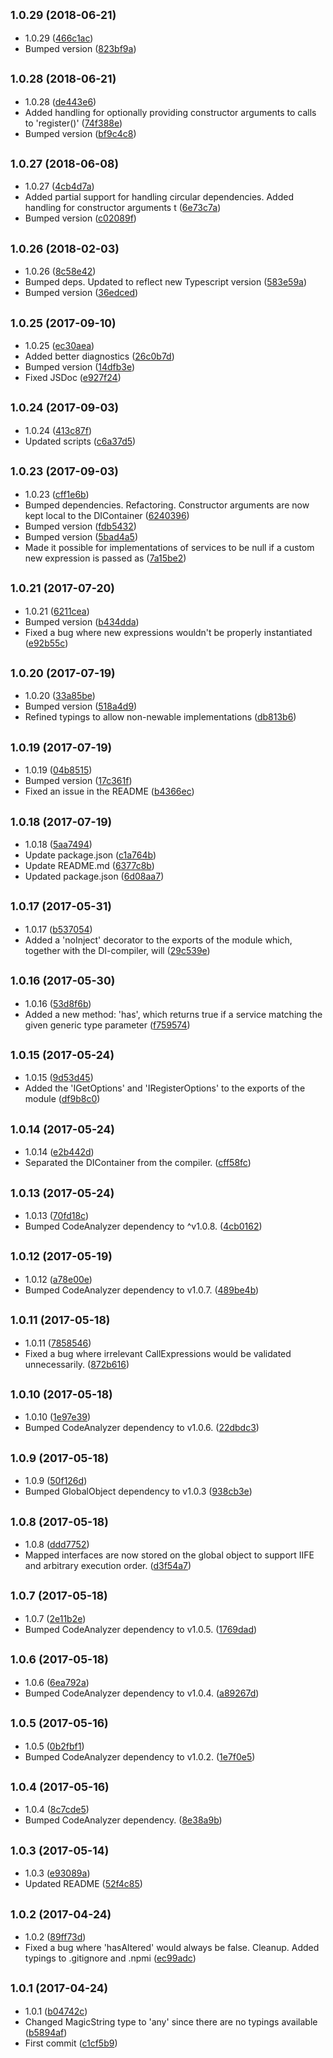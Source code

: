 ## <small>1.0.29 (2018-06-21)</small>

* 1.0.29 ([466c1ac](https://github.com/wessberg/di/commit/466c1ac))
* Bumped version ([823bf9a](https://github.com/wessberg/di/commit/823bf9a))



## <small>1.0.28 (2018-06-21)</small>

* 1.0.28 ([de443e6](https://github.com/wessberg/di/commit/de443e6))
* Added handling for optionally providing constructor arguments to calls to 'register()' ([74f388e](https://github.com/wessberg/di/commit/74f388e))
* Bumped version ([bf9c4c8](https://github.com/wessberg/di/commit/bf9c4c8))



## <small>1.0.27 (2018-06-08)</small>

* 1.0.27 ([4cb4d7a](https://github.com/wessberg/di/commit/4cb4d7a))
* Added partial support for handling circular dependencies. Added handling for constructor arguments t ([6e73c7a](https://github.com/wessberg/di/commit/6e73c7a))
* Bumped version ([c02089f](https://github.com/wessberg/di/commit/c02089f))



## <small>1.0.26 (2018-02-03)</small>

* 1.0.26 ([8c58e42](https://github.com/wessberg/di/commit/8c58e42))
* Bumped deps. Updated to reflect new Typescript version ([583e59a](https://github.com/wessberg/di/commit/583e59a))
* Bumped version ([36edced](https://github.com/wessberg/di/commit/36edced))



## <small>1.0.25 (2017-09-10)</small>

* 1.0.25 ([ec30aea](https://github.com/wessberg/di/commit/ec30aea))
* Added better diagnostics ([26c0b7d](https://github.com/wessberg/di/commit/26c0b7d))
* Bumped version ([14dfb3e](https://github.com/wessberg/di/commit/14dfb3e))
* Fixed JSDoc ([e927f24](https://github.com/wessberg/di/commit/e927f24))



## <small>1.0.24 (2017-09-03)</small>

* 1.0.24 ([413c87f](https://github.com/wessberg/di/commit/413c87f))
* Updated scripts ([c6a37d5](https://github.com/wessberg/di/commit/c6a37d5))



## <small>1.0.23 (2017-09-03)</small>

* 1.0.23 ([cff1e6b](https://github.com/wessberg/di/commit/cff1e6b))
* Bumped dependencies. Refactoring. Constructor arguments are now kept local to the DIContainer ([6240396](https://github.com/wessberg/di/commit/6240396))
* Bumped version ([fdb5432](https://github.com/wessberg/di/commit/fdb5432))
* Bumped version ([5bad4a5](https://github.com/wessberg/di/commit/5bad4a5))
* Made it possible for implementations of services to be null if a custom new expression is passed as  ([7a15be2](https://github.com/wessberg/di/commit/7a15be2))



## <small>1.0.21 (2017-07-20)</small>

* 1.0.21 ([6211cea](https://github.com/wessberg/di/commit/6211cea))
* Bumped version ([b434dda](https://github.com/wessberg/di/commit/b434dda))
* Fixed a bug where new expressions wouldn't be properly instantiated ([e92b55c](https://github.com/wessberg/di/commit/e92b55c))



## <small>1.0.20 (2017-07-19)</small>

* 1.0.20 ([33a85be](https://github.com/wessberg/di/commit/33a85be))
* Bumped version ([518a4d9](https://github.com/wessberg/di/commit/518a4d9))
* Refined typings to allow non-newable implementations ([db813b6](https://github.com/wessberg/di/commit/db813b6))



## <small>1.0.19 (2017-07-19)</small>

* 1.0.19 ([04b8515](https://github.com/wessberg/di/commit/04b8515))
* Bumped version ([17c361f](https://github.com/wessberg/di/commit/17c361f))
* Fixed an issue in the README ([b4366ec](https://github.com/wessberg/di/commit/b4366ec))



## <small>1.0.18 (2017-07-19)</small>

* 1.0.18 ([5aa7494](https://github.com/wessberg/di/commit/5aa7494))
* Update package.json ([c1a764b](https://github.com/wessberg/di/commit/c1a764b))
* Update README.md ([6377c8b](https://github.com/wessberg/di/commit/6377c8b))
* Updated package.json ([6d08aa7](https://github.com/wessberg/di/commit/6d08aa7))



## <small>1.0.17 (2017-05-31)</small>

* 1.0.17 ([b537054](https://github.com/wessberg/di/commit/b537054))
* Added a 'noInject' decorator to the exports of the module which, together with the DI-compiler, will ([29c539e](https://github.com/wessberg/di/commit/29c539e))



## <small>1.0.16 (2017-05-30)</small>

* 1.0.16 ([53d8f6b](https://github.com/wessberg/di/commit/53d8f6b))
* Added a new method: 'has', which returns true if a service matching the given generic type parameter ([f759574](https://github.com/wessberg/di/commit/f759574))



## <small>1.0.15 (2017-05-24)</small>

* 1.0.15 ([9d53d45](https://github.com/wessberg/di/commit/9d53d45))
* Added the 'IGetOptions' and 'IRegisterOptions' to the exports of the module ([df9b8c0](https://github.com/wessberg/di/commit/df9b8c0))



## <small>1.0.14 (2017-05-24)</small>

* 1.0.14 ([e2b442d](https://github.com/wessberg/di/commit/e2b442d))
* Separated the DIContainer from the compiler. ([cff58fc](https://github.com/wessberg/di/commit/cff58fc))



## <small>1.0.13 (2017-05-24)</small>

* 1.0.13 ([70fd18c](https://github.com/wessberg/di/commit/70fd18c))
* Bumped CodeAnalyzer dependency to ^v1.0.8. ([4cb0162](https://github.com/wessberg/di/commit/4cb0162))



## <small>1.0.12 (2017-05-19)</small>

* 1.0.12 ([a78e00e](https://github.com/wessberg/di/commit/a78e00e))
* Bumped CodeAnalyzer dependency to v1.0.7. ([489be4b](https://github.com/wessberg/di/commit/489be4b))



## <small>1.0.11 (2017-05-18)</small>

* 1.0.11 ([7858546](https://github.com/wessberg/di/commit/7858546))
* Fixed a bug where irrelevant CallExpressions would be validated unnecessarily. ([872b616](https://github.com/wessberg/di/commit/872b616))



## <small>1.0.10 (2017-05-18)</small>

* 1.0.10 ([1e97e39](https://github.com/wessberg/di/commit/1e97e39))
* Bumped CodeAnalyzer dependency to v1.0.6. ([22dbdc3](https://github.com/wessberg/di/commit/22dbdc3))



## <small>1.0.9 (2017-05-18)</small>

* 1.0.9 ([50f126d](https://github.com/wessberg/di/commit/50f126d))
* Bumped GlobalObject dependency to v1.0.3 ([938cb3e](https://github.com/wessberg/di/commit/938cb3e))



## <small>1.0.8 (2017-05-18)</small>

* 1.0.8 ([ddd7752](https://github.com/wessberg/di/commit/ddd7752))
* Mapped interfaces are now stored on the global object to support IIFE and arbitrary execution order. ([d3f54a7](https://github.com/wessberg/di/commit/d3f54a7))



## <small>1.0.7 (2017-05-18)</small>

* 1.0.7 ([2e11b2e](https://github.com/wessberg/di/commit/2e11b2e))
* Bumped CodeAnalyzer dependency to v1.0.5. ([1769dad](https://github.com/wessberg/di/commit/1769dad))



## <small>1.0.6 (2017-05-18)</small>

* 1.0.6 ([6ea792a](https://github.com/wessberg/di/commit/6ea792a))
* Bumped CodeAnalyzer dependency to v1.0.4. ([a89267d](https://github.com/wessberg/di/commit/a89267d))



## <small>1.0.5 (2017-05-16)</small>

* 1.0.5 ([0b2fbf1](https://github.com/wessberg/di/commit/0b2fbf1))
* Bumped CodeAnalyzer dependency to v1.0.2. ([1e7f0e5](https://github.com/wessberg/di/commit/1e7f0e5))



## <small>1.0.4 (2017-05-16)</small>

* 1.0.4 ([8c7cde5](https://github.com/wessberg/di/commit/8c7cde5))
* Bumped CodeAnalyzer dependency. ([8e38a9b](https://github.com/wessberg/di/commit/8e38a9b))



## <small>1.0.3 (2017-05-14)</small>

* 1.0.3 ([e93089a](https://github.com/wessberg/di/commit/e93089a))
* Updated README ([52f4c85](https://github.com/wessberg/di/commit/52f4c85))



## <small>1.0.2 (2017-04-24)</small>

* 1.0.2 ([89ff73d](https://github.com/wessberg/di/commit/89ff73d))
* Fixed a bug where 'hasAltered' would always be false. Cleanup. Added typings to .gitignore and .npmi ([ec99adc](https://github.com/wessberg/di/commit/ec99adc))



## <small>1.0.1 (2017-04-24)</small>

* 1.0.1 ([b04742c](https://github.com/wessberg/di/commit/b04742c))
* Changed MagicString type to 'any' since there are no typings available ([b5894af](https://github.com/wessberg/di/commit/b5894af))
* First commit ([c1cf5b9](https://github.com/wessberg/di/commit/c1cf5b9))



